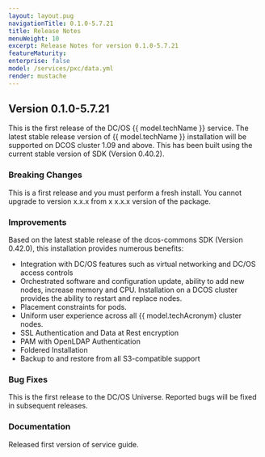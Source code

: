 ```yaml
---
layout: layout.pug
navigationTitle: 0.1.0-5.7.21
title: Release Notes
menuWeight: 10
excerpt: Release Notes for version 0.1.0-5.7.21
featureMaturity:
enterprise: false
model: /services/pxc/data.yml
render: mustache
---
```




## Version 0.1.0-5.7.21

This is the first release of the DC/OS {{ model.techName }} service. The  latest stable release version of {{ model.techName }} installation will be supported on DCOS cluster 1.09 and above. This has been built using the current stable version of SDK (Version 0.40.2).

### Breaking Changes

This is a first release and you must perform a fresh install. You cannot upgrade to version x.x.x from x x.x.x version of the package. 

### Improvements

Based on the latest stable release of the dcos-commons SDK (Version 0.42.0), this installation provides numerous benefits:

- Integration with DC/OS features such as virtual networking and DC/OS access controls
- Orchestrated software and configuration update, ability to add new nodes, increase memory and CPU. Installation on a DCOS cluster provides the ability to restart and replace nodes.
- Placement constraints for pods.
- Uniform user experience across all {{ model.techAcronym} cluster nodes.
- SSL Authentication and Data at Rest encryption
- PAM with OpenLDAP Authentication
- Foldered Installation
- Backup to and restore from all S3-compatible support

### Bug Fixes

This is the first release to the DC/OS Universe. Reported bugs will be fixed in subsequent releases.

### Documentation

Released first version of service guide.